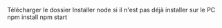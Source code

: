 Télécharger le dossier
Installer node si il n'est pas déjà installer sur le PC 
npm install 
npm start 
